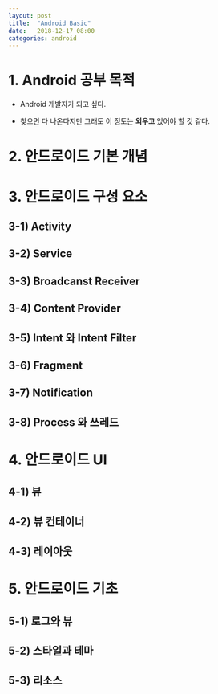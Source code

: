 ```yaml
---
layout: post
title:  "Android Basic"
date:   2018-12-17 08:00
categories: android
---
```

# 1. Android 공부 목적

- Android 개발자가 되고 싶다.

- 찾으면 다 나온다지만 그래도 이 정도는 **외우고** 있어야 할 것 같다.


# 2. 안드로이드 기본 개념


# 3. 안드로이드 구성 요소

## 3-1) Activity

## 3-2) Service

## 3-3) Broadcanst Receiver

## 3-4) Content Provider

## 3-5) Intent 와 Intent Filter

## 3-6) Fragment

## 3-7) Notification

## 3-8) Process 와 쓰레드

# 4. 안드로이드 UI

## 4-1) 뷰

## 4-2) 뷰 컨테이너

## 4-3) 레이아웃


# 5. 안드로이드 기초

## 5-1) 로그와 뷰

## 5-2) 스타일과 테마

## 5-3) 리소스
